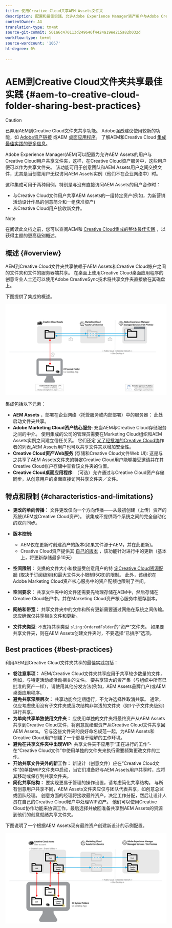 ```yaml
---
title: 使用Creative Cloud共享AEM Assets文件夹
description: 配置和最佳实践，允许Adobe Experience Manager资产用户与Adobe Creative Cloud用户交换资产文件夹。
contentOwner: AG
translation-type: tm+mt
source-git-commit: 501a6c470113d249646f4424a19ee215a82b032d
workflow-type: tm+mt
source-wordcount: '1057'
ht-degree: 0%

---
```



# AEM到Creative Cloud文件夹共享最佳实践 {#aem-to-creative-cloud-folder-sharing-best-practices}

>[!CAUTION]
>
>已弃用AEM到Creative Cloud文件夹共享功能。 Adobe强烈建议使用较新的功能，如 [Adobe资产链接](https://helpx.adobe.com/cn/enterprise/using/adobe-asset-link.html) 或AEM [桌面应用程序](https://helpx.adobe.com/experience-manager/desktop-app/aem-desktop-app.html)。 了解AEM和Creative Cloud [集成最佳实践的更多信息](/help/assets/aem-cc-integration-best-practices.md)。

Adobe Experience Manager(AEM)可以配置为允许AEM Assets的用户与Creative Cloud用户共享文件夹，这样，在Creative Cloud资产服务中，这些用户便可以作为共享文件夹。 该功能可用于创意团队和AEM Assets用户之间交换文件，尤其是当创意用户无权访问AEM Assets实例（他们不在企业网络中）时。

这种集成可用于两种用例，特别是与没有直接访问AEM Assets的用户合作时：

* 与Creative Cloud文件用户共享AEM Assets的一组特定资产(例如，为新营销活动设计作品的创意简介和一组获准资产)
* 从Creative Cloud用户接收新文件。

>[!NOTE]
>
>在阅读此文档之前，您可以查阅AEM和 [Creative Cloud集成的整体最佳实践](aem-cc-integration-best-practices.md) ，以获得主题的更高级别概述。

## 概述 {#overview}

AEM到Creative Cloud文件夹共享依赖于AEM Assets和Creative Cloud帐户之间的文件夹和文件的服务器端共享。 在桌面上使用Creative Cloud桌面应用程序的创意专业人士还可以使用Adobe CreativeSync技术将共享文件夹直接放在其磁盘上。

下图提供了集成的概述。

![chlimage_1-406](assets/chlimage_1-406.png)

集成包括以下元素：

* **AEM Assets** ，部署在企业网络（托管服务或内部部署）中的服务器： 此处启动文件夹共享。
* **Adobe Marketing Cloud资产核心服务**: 充当AEM与Creative Cloud存储服务之间的中介。 使用集成的公司的管理员需要在Marketing Cloud组织和AEM Assets实例之间建立信任关系。 它们还定 [义了经批准的Creative Cloud协](https://docs.adobe.com/content/help/en/core-services/interface/assets/t-admin-add-cc-user.html)作者的列表,AEM Assets用户也可以共享文件夹以增加安全性。
* **Creative Cloud资产Web服务** (存储和Creative Cloud文件Web UI): 这是与之共享了AEM Assets文件夹的特定Creative Cloud用户能够接受邀请并在其Creative Cloud帐户存储中查看该文件夹的位置。
* **Creative Cloud桌面应用程序**: （可选）允许通过与Creative Cloud资产存储同步，从创意用户的桌面直接访问共享文件夹／文件。

## 特点和限制 {#characteristics-and-limitations}

* **更改的单向传播：** 文件更改仅向一个方向传播——从最初创建（上传）资产的系统(AEM或Creative Cloud资产)。 该集成不提供两个系统之间的完全自动化的双向同步。

* **版本控制:**

   * AEM仅在更新时创建资产的版本(如果文件源于AEM，并在此更新)。
   * Creative Cloud资产提供其 [自己的版本](https://helpx.adobe.com/creative-cloud/help/versioning-faq.html) ，该功能针对进行中的更新（基本上，将更新存储最多10天）

* **空间限制：** 交换的文件大小和数量受创意用户的特 [定Creative Cloud资源配额](https://helpx.adobe.com/creative-cloud/kb/file-storage-quota.html) (取决于订阅级别)和最大文件大小限制(5GB)的限制。 此外，该组织在Adobe Marketing Cloud资产核心服务中的资产配额也限制了空间。

* **空间要求：** 共享文件夹中的文件还需要先物理存储在AEM中，然后存储在Creative Cloud帐户中，并在Marketing Cloud资产核心服务中缓存副本。
* **网络和带宽：** 共享文件夹中的文件和所有更新需要通过网络在系统之间传输。 您应确保仅共享相关文件和更新。
* **文件夹类型**: 不支持共享类型 `sling:OrderedFolder`的“资产”文件夹。 如果要共享文件夹，则在AEM Assets创建文件夹时，不要选择“已排序”选项。

## Best practices {#best-practices}

利用AEM到Creative Cloud文件夹共享的最佳实践包括：

* **卷注意事项：** AEM/Creative Cloud文件夹共享应用于共享较少数量的文件，例如，与特定活动或活动相关的文件。 要共享较大的资产集（与组织中所有已批准的资产一样），请使用其他分发方法(例如，AEM Assets品牌门户)或AEM桌面应用程序。
* **避免共享深层层次：** 共享功能会定期运行，不允许选择性取消共享。 通常，仅应考虑使用没有子文件夹或层次结构非常浅的文件夹（如1个子文件夹级别）进行共享。
* **为单向共享单独使用文件夹：** 应使用单独的文件夹将最终资产从AEM Assets共享到Creative Cloud文件，将创意就绪型资产从Creative Cloud文件共享回AEM Assets。 它与这些文件夹的良好命名规范一起，为AEM Assets和Creative Cloud用户创建了一个更易于理解的工作环境。
* **避免在共享文件夹中出现WIP:** 共享文件夹不应用于“正在进行的工作”-在“Creative Cloud文件”中使用单独的文件夹来执行需要频繁更改文件的工作。
* **开始共享文件夹外的新工作：** 新设计（创意文件）应在“Creative Cloud文件”的单独WIP文件夹中启动，当它们准备好与AEM Assets用户共享时，应将其移动或保存到共享文件夹。
* **简化共享结构：** 要实现更易于管理的操作设置，请考虑简化共享结构。 与所有创意用户共享不同，AEM Assets文件夹应仅与团队代表共享，如创意总监或团队经理。 创意方面的经理将接收最终资产，决定工作分配，然后让设计人员在自己的Creative Cloud帐户中处理WIP资产。 他们可以使用Creative Cloud协作功能来协调工作，最后选择并放回准备共享到AEM Assets的资源到他们的创意就绪共享文件夹。

下图说明了一个根据AEM Assets现有最终资产创建新设计的示例配置。

![chlimage_1-407](assets/chlimage_1-407.png)
